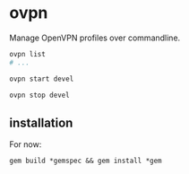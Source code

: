 ovpn
====

Manage OpenVPN profiles over commandline.

```bash
ovpn list
# ...

ovpn start devel

ovpn stop devel
```

installation
------------

For now:

    gem build *gemspec && gem install *gem
